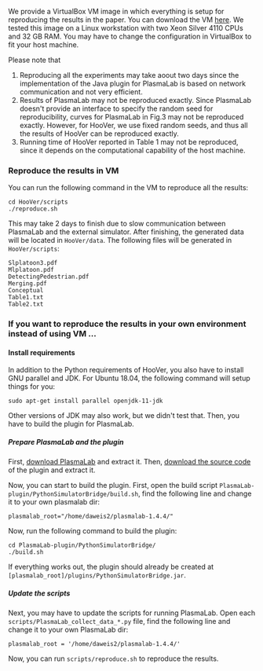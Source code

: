 We provide a VirtualBox VM image in which everything is setup for reproducing the results in the paper. You can download the VM [here](). We tested this image on a Linux workstation with two Xeon Silver 4110 CPUs and 32 GB RAM. You may have to change the configuration in VirtualBox to fit your host machine.

Please note that
1. Reproducing all the experiments may take aoout two days since the implementation of the Java plugin for PlasmaLab is based on network communication and not very efficient.
2. Results of PlasmaLab may not be reproduced exactly. Since PlasmaLab doesn't provide an interface to specify the random seed for reproducibility, curves for PlasmaLab in Fig.3 may not be reproduced exactly. However, for HooVer, we use fixed random seeds, and thus all the results of HooVer can be reproduced exactly.
3. Running time of HooVer reported in Table 1 may not be reproduced, since it depends on the computational capability of the host machine.

### Reproduce the results in VM
You can run the following command in the VM to reproduce all the results:
```
cd HooVer/scripts
./reproduce.sh
```
This may take 2 days to finish due to slow communication between PlasmaLab and the external simulator. After finishing, the generated data will be located in ```HooVer/data```.  The following files will be generated in ```HooVer/scripts```:
```
Slplatoon3.pdf
Mlplatoon.pdf
DetectingPedestrian.pdf
Merging.pdf
Conceptual
Table1.txt
Table2.txt
```

### If you want to reproduce the results in your own environment instead of using VM ...
#### Install requirements
In addition to the Python requirements of HooVer, you also have to install GNU parallel and JDK. For Ubuntu 18.04, the following command will setup things for you:
```
sudo apt-get install parallel openjdk-11-jdk
```
Other versions of JDK may also work, but we didn't test that. Then, you have to build the plugin for PlasmaLab.

##### Prepare PlasmaLab and the plugin
First, [download PlasmaLab](http://plasma-lab.gforge.inria.fr/download_counter.php?Download=plasma_lab_bundle/plasmalab/fr.inria.plasmalab-1.4.4-distribution.zip) and extract it. Then, [download the source code](https://drive.google.com/file/d/1WkVKMwGa6OEw947s3ttTgZV0T0CHbCAS/view?usp=sharing) of the plugin and extract it.

Now, you can start to build the plugin. First, open the build script ```PlasmaLab-plugin/PythonSimulatorBridge/build.sh```, find the following line and change it to your own plasmalab dir:
```
plasmalab_root="/home/daweis2/plasmalab-1.4.4/"
```

Now, run the following command to build the plugin:
```
cd PlasmaLab-plugin/PythonSimulatorBridge/
./build.sh
```
If everything works out, the plugin should already be created at ```[plasmalab_root]/plugins/PythonSimulatorBridge.jar```.

##### Update the scripts
Next, you may have to update the scripts for running PlasmaLab. Open each ```scripts/PlasmaLab_collect_data_*.py``` file, find the following line and change it to your own PlasmaLab dir:
```
plasmalab_root = '/home/daweis2/plasmalab-1.4.4/'
```

Now, you can run ```scripts/reproduce.sh``` to reproduce the results.
